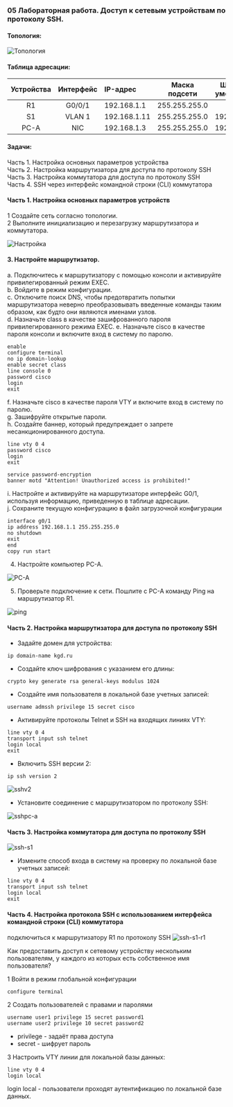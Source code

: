 ### 05 Лабораторная работа. Доступ к сетевым устройствам по протоколу SSH.

#### Топология:
![Топология](scrn/топология.png)


#### Таблица адресации:

|Устройства|Интерфейс|IP-адрес|Маска подсети| Шлюз по умолчанию 
|:--------------:|:------------:|:-----------|:-----------:|:------------:|
|R1|G0/0/1|192.168.1.1|255.255.255.0|—|
|S1|VLAN 1|192.168.1.11|255.255.255.0|192.168.1.1|
|PC-A|NIC|192.168.1.3|255.255.255.0|192.168.1.1|



 #### **Задачи**:<br>
Часть 1. Настройка основных параметров устройства<br/>
Часть 2. Настройка маршрутизатора для доступа по протоколу SSH<br/>
Часть 3. Настройка коммутатора для доступа по протоколу SSH<br/>
Часть 4. SSH через интерфейс командной строки (CLI) коммутатора<br/>

#### **Часть 1. Настройка основных параметров устройств**

1  Создайте сеть согласно топологии.<br/>
 2 Выполните инициализацию и перезагрузку маршрутизатора и коммутатора.

 ![Настройка](scrn/настройка.png)
 
 #### 3. Настройте маршрутизатор.

a.	Подключитесь к маршрутизатору с помощью консоли и активируйте привилегированный режим EXEC.<br/>
b.	Войдите в режим конфигурации.<br/>
c.	Отключите поиск DNS, чтобы предотвратить попытки маршрутизатора неверно преобразовывать введенные команды таким образом, как будто они являются именами узлов.<br/>
d.	Назначьте class в качестве зашифрованного пароля привилегированного режима EXEC.
e.	Назначьте cisco в качестве пароля консоли и включите вход в систему по паролю.


 ```
 enable
 configure terminal
 no ip domain-lookup
 enable secret class
 line console 0
password cisco
login
exit
```
f.	Назначьте cisco в качестве пароля VTY и включите вход в систему по паролю.<br/>
g.	Зашифруйте открытые пароли.<br/>
h.	Создайте баннер, который предупреждает о запрете несанкционированного доступа.


```
line vty 0 4
password cisco
login
exit

service password-encryption
banner motd "Attention! Unauthorized access is prohibited!"
```
i.	Настройте и активируйте на маршрутизаторе интерфейс G0/1, используя информацию, приведенную в таблице адресации.<br/>
j.	Сохраните текущую конфигурацию в файл загрузочной конфигурации


```
interface g0/1
ip address 192.168.1.1 255.255.255.0
no shutdown
exit
end
copy run start
 ```

 4. Настройте компьютер PC-A.

![PC-A](scrn/PC-A.png)

 5. Проверьте подключение к сети.
Пошлите с PC-A команду Ping на маршрутизатор R1.

 ![ping](scrn/ping_PC-A.png)

#### **Часть 2. Настройка маршрутизатора для доступа по протоколу SSH**

 - Задайте домен для устройства:

 ```
 ip domain-name kgd.ru
 ```
 - Создайте ключ шифрования с указанием его длины:
 
 ```
crypto key generate rsa general-keys modulus 1024

 ```
 - Создайте имя пользователя в локальной базе учетных записей:

 ```
 username admssh privilege 15 secret cisco
 ```
 - Активируйте протоколы Telnet и SSH на входящих линиях VTY:

 ```
 line vty 0 4
transport input ssh telnet
login local
exit
```
- Включить SSH версии 2:
```
ip ssh version 2 
```
![sshv2](scrn/SSHv2.png)

- Установите соединение с маршрутизатором по протоколу SSH:

![sshpc-a](scrn/SSH-PC-A.png)


#### **Часть 3. Настройка коммутатора для доступа по протоколу SSH**

![ssh-s1](scrn/SSH-S1.png)

- Измените способ входа в систему на проверку по локальной базе учетных записей:
```
line vty 0 4
transport input ssh telnet
login local
exit
```

#### **Часть 4. Настройка протокола SSH с использованием интерфейса командной строки (CLI) коммутатора**
подключиться к маршрутизатору R1 по протоколу SSH
![ssh-s1-r1](scrn/SSH-S1-R1.png)

Как предоставить доступ к сетевому устройству нескольким пользователям, у каждого из которых есть собственное имя пользователя?

1 Войти в режим глобальной конфигурации
```
configure terminal
```
2 Создать пользователей с правами и паролями
```
username user1 privilege 15 secret password1
username user2 privilege 10 secret password2

```
- privilege - задаёт права доступа
- secret - шифрует пароль

3 Настроить VTY линии для локальной базы данных:

```
line vty 0 4
login local

```
login local - пользователи проходят аутентификацию по локальной базе данных.